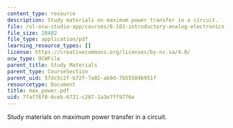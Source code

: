 ```yaml
---
content_type: resource
description: Study materials on maximum power transfer in a circuit.
file: /ol-ocw-studio-app/courses/6-101-introductory-analog-electronics-laboratory-spring-2007/7faf76f06ceb6721c2071a3e7ff9776e_max_power.pdf
file_size: 28482
file_type: application/pdf
learning_resource_types: []
license: https://creativecommons.org/licenses/by-nc-sa/4.0/
ocw_type: OCWFile
parent_title: Study Materials
parent_type: CourseSection
parent_uid: 57dc5c2f-b72f-7a02-ab9d-7b55504b951f
resourcetype: Document
title: max_power.pdf
uid: 7faf76f0-6ceb-6721-c207-1a3e7ff9776e
---
```

Study materials on maximum power transfer in a circuit.